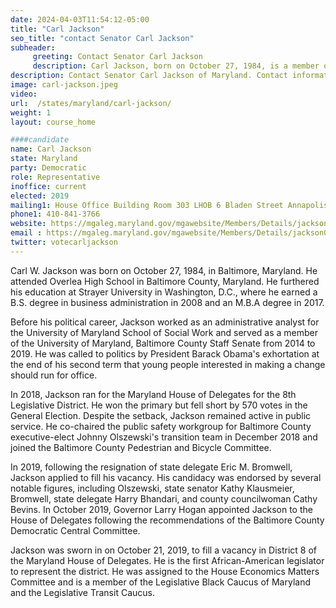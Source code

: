 ```yaml
---
date: 2024-04-03T11:54:12-05:00
title: "Carl Jackson"
seo_title: "contact Senator Carl Jackson"
subheader:
     greeting: Contact Senator Carl Jackson
     description: Carl Jackson, born on October 27, 1984, is a member of the Democratic Party and an American politician. He serves as a member of the Maryland House of Delegates, representing District 8. Jackson assumed office on October 21, 2019.
description: Contact Senator Carl Jackson of Maryland. Contact information for Carl Jackson includes email address, phone number, and mailing address.
image: carl-jackson.jpeg
video:
url:  /states/maryland/carl-jackson/
weight: 1
layout: course_home

####candidate
name: Carl Jackson
state: Maryland
party: Democratic
role: Representative
inoffice: current
elected: 2019
mailing1: House Office Building Room 303 LHOB 6 Bladen Street Annapolis, MD 21401
phone1: 410-841-3766
website: https://mgaleg.maryland.gov/mgawebsite/Members/Details/jackson02/
email : https://mgaleg.maryland.gov/mgawebsite/Members/Details/jackson02/
twitter: votecarljackson
---
```


Carl W. Jackson was born on October 27, 1984, in Baltimore, Maryland. He attended Overlea High School in Baltimore County, Maryland. He furthered his education at Strayer University in Washington, D.C., where he earned a B.S. degree in business administration in 2008 and an M.B.A degree in 2017.

Before his political career, Jackson worked as an administrative analyst for the University of Maryland School of Social Work and served as a member of the University of Maryland, Baltimore County Staff Senate from 2014 to 2019. He was called to politics by President Barack Obama's exhortation at the end of his second term that young people interested in making a change should run for office.

In 2018, Jackson ran for the Maryland House of Delegates for the 8th Legislative District. He won the primary but fell short by 570 votes in the General Election. Despite the setback, Jackson remained active in public service. He co-chaired the public safety workgroup for Baltimore County executive-elect Johnny Olszewski's transition team in December 2018 and joined the Baltimore County Pedestrian and Bicycle Committee.

In 2019, following the resignation of state delegate Eric M. Bromwell, Jackson applied to fill his vacancy. His candidacy was endorsed by several notable figures, including Olszewski, state senator Kathy Klausmeier, Bromwell, state delegate Harry Bhandari, and county councilwoman Cathy Bevins. In October 2019, Governor Larry Hogan appointed Jackson to the House of Delegates following the recommendations of the Baltimore County Democratic Central Committee.

Jackson was sworn in on October 21, 2019, to fill a vacancy in District 8 of the Maryland House of Delegates. He is the first African-American legislator to represent the district. He was assigned to the House Economics Matters Committee and is a member of the Legislative Black Caucus of Maryland and the Legislative Transit Caucus.
